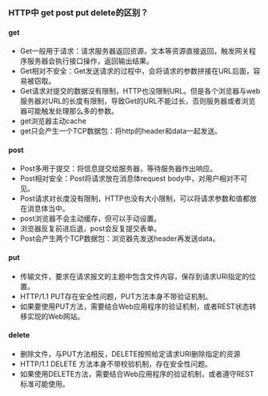### HTTP中 get post put delete的区别？

#### get

- Get一般用于请求：请求服务器返回资源，文本等资源直接返回，触发网关程序服务器会执行接口操作，返回输出结果。
- Get相对不安全：Get发送请求的过程中，会将请求的参数拼接在URL后面，容易被窃取。
- Get请求对提交的数据没有限制，HTTP也没限制URL。但是各个浏览器与web服务器对URL的长度有限制，导致Get的URL不能过长，否则服务器或者浏览器可能触发处理那么多的参数。
- get浏览器主动cache
- get只会产生一个TCP数据包：将http的header和data一起发送。

#### post

- Post多用于提交：将信息提交给服务器，等待服务器作出响应。
- Post相对安全：Post将请求放在消息体request body中，对用户相对不可见。
- Post请求对长度没有限制，HTTP也没有大小限制，可以将请求参数和值都放在消息体当中。
- post浏览器不会主动缓存，但可以手动设置。
- 浏览器反复前进后退，post会反复提交表单。
- Post会产生两个TCP数据包：浏览器先发送header再发送data。

#### put

- 传输文件，要求在请求报文的主题中包含文件内容，保存到请求URI指定的位置。
- HTTP/1.1 PUT存在安全性问题，PUT方法本身不带验证机制。
- 如果要使用PUT方法，需要结合Web应用程序的验证机制，或者REST状态转移实现的Web网站。

#### delete

- 删除文件，与PUT方法相反，DELETE按照给定请求URI删除指定的资源
- HTTP/1.1 DELETE 方法本身不带校验机制，存在安全性问题。
- 如果使用DELETE方法，需要结合Web应用程序的验证机制，或者遵守REST标准可能使用。